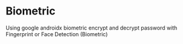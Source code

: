 # Biometric
Using google androidx biometric encrypt and decrypt password with Fingerprint or Face Detection (Biometric)
